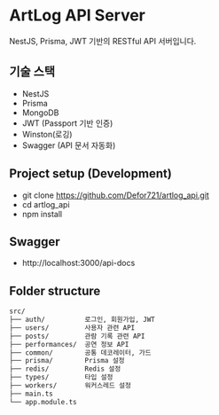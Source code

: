 # ArtLog API Server

NestJS, Prisma, JWT 기반의 RESTful API 서버입니다.

## 기술 스택

- NestJS
- Prisma
- MongoDB 
- JWT (Passport 기반 인증)
- Winston(로깅)
- Swagger (API 문서 자동화)

## Project setup (Development)

- git clone https://github.com/Defor721/artlog_api.git
- cd artlog_api
- npm install

## Swagger

 - http://localhost:3000/api-docs

## Folder structure

```txt
src/
├── auth/          로그인, 회원가입, JWT
├── users/         사용자 관련 API
├── posts/         관람 기록 관련 API
├── performances/  공연 정보 API
├── common/        공통 데코레이터, 가드
├── prisma/        Prisma 설정
├── redis/         Redis 설정
├── types/         타입 설정
├── workers/       워커스레드 설정
├── main.ts
└── app.module.ts
